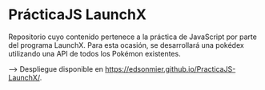 # PrácticaJS LaunchX
Repositorio cuyo contenido pertenece a la práctica de JavaScript por parte del programa LaunchX. Para esta ocasión, se desarrollará una pokédex utilizando una API de todos los Pokémon existentes.

--> Despliegue disponible en https://edsonmier.github.io/PracticaJS-LaunchX/.
